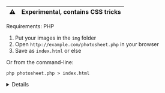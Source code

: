 | ⚠️ | Experimental, contains CSS tricks |
|---|:----------------------------------|

Requirements: PHP

1. Put your images in the `img` folder
2. Open `http://example.com/photosheet.php` in your browser
3. Save as `index.html` or else

Or from the command-line:

```
php photosheet.php > index.html
```

<details>
  
  <br>
  
  - Navigate within the lightbox on tap/click, swipe/scroll, on focus with <kbd>Tab</kbd>, or with the <kbd>&larr;</kbd> <kbd>&rarr;</kbd> keys
  - Images should be a reasonable size and compressed beforehand, as no thumbnails are generated
  - `figure.landscape` and `figure.portrait` are available for styling
  - Javascript is used only to close the lightbox with <kbd>Esc</kbd>


  Default variables in `photosheet.php`:
  ```php
  $site_title = "Photographs of Roadside America";
  $site_desc = "by John Margolies";
  $site_style = "style.css";
  $img_folder = "img/john-margolies";
  $allowed_types = ["gif","jpg","jpeg","png","webp"];
  ```
 Default variables in `style.css`:
  ```css
  --textsize: 16px;
  --textcolor: #eee;
  --backcolor: #0e0e0f;
  --margin: calc(0.8em + 1vw);
  --thumbsize: 156px;
  --slide-transition: auto;
  ```
  
</details>
